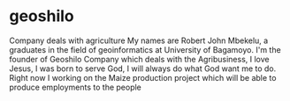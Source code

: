 # geoshilo
Company deals with agriculture
My names are Robert John Mbekelu, a graduates in the field of geoinformatics at University of Bagamoyo.
I'm the founder of Geoshilo Company which deals with the Agribusiness, 
I love Jesus, I was born to serve God, 
I will always do what God want me to do.
Right now I working on the Maize production project which will be able to produce employments to the people 
